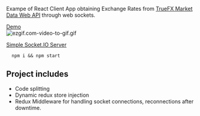 Exampe of React Client App obtaining Exchange Rates from [TrueFX Market Data Web API](https://www.truefx.com) through web sockets.

[Demo](http://hopeful-wing-6a5b00.bitballoon.com)\
![ezgif.com-video-to-gif.gif](https://s17.postimg.org/sxt35q6tb/ezgif.com-video-to-gif.gif)

[Simple Socket.IO Server](https://github.com/anton6/trufx-server)

```Shell
  npm i && npm start
```

## Project includes
- Code splitting
- Dynamic redux store injection
- Redux Middleware for handling socket connections, reconnections after downtime.

